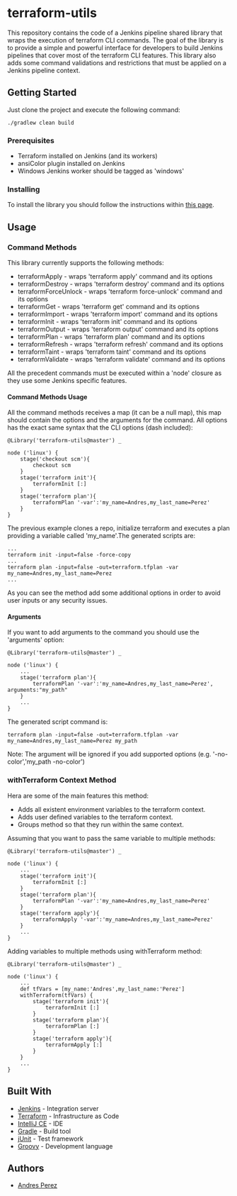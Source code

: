 # terraform-utils
This repository contains the code of a Jenkins pipeline shared library that wraps the execution of terraform CLI commands.
The goal of the library is to provide a simple and powerful interface for developers to build Jenkins pipelines that cover most of the terraform CLI features.
This library also adds some command validations and restrictions that must be applied on a Jenkins pipeline context.

## Getting Started
Just clone the project and execute the following command:

```
./gradlew clean build
```

### Prerequisites
- Terraform installed on Jenkins (and its workers)
- ansiColor plugin installed on Jenkins
- Windows Jenkins worker should be tagged as 'windows'

### Installing
To install the library you should follow the instructions within [this page](https://jenkins.io/doc/book/pipeline/shared-libraries/#using-libraries).

## Usage

### Command Methods
This library currently supports the following methods:

* terraformApply - wraps 'terraform apply' command and its options
* terraformDestroy - wraps 'terraform destroy' command and its options
* terraformForceUnlock - wraps 'terraform force-unlock' command and its options
* terraformGet - wraps 'terraform get' command and its options
* terraformImport - wraps 'terraform import' command and its options
* terraformInit - wraps 'terraform init' command and its options
* terraformOutput - wraps 'terraform output' command and its options
* terraformPlan - wraps 'terraform plan' command and its options
* terraformRefresh - wraps 'terraform refresh' command and its options
* terraformTaint - wraps 'terraform taint' command and its options
* terraformValidate - wraps 'terraform validate' command and its options

All the precedent commands must be executed within a 'node' closure as they use some Jenkins specific features.

#### Command Methods Usage

All the command methods receives a map (it can be a null map), this map should contain the options and the arguments for the command. All options has the exact same syntax that the CLI options (dash included):


```
@Library('terraform-utils@master') _

node ('linux') {
    stage('checkout scm'){
        checkout scm
    }
    stage('terraform init'){
        terraformInit [:]
    }
    stage('terraform plan'){
        terraformPlan '-var':'my_name=Andres,my_last_name=Perez'
    }
}
```

The previous example clones a repo, initialize terraform and executes a plan providing a variable called 'my_name'.The generated scripts are:

```
...
terraform init -input=false -force-copy
...
terraform plan -input=false -out=terraform.tfplan -var my_name=Andres,my_last_name=Perez
...
```

As you can see the method add some additional options in order to avoid user inputs or any security issues.


#### Arguments

If you want to add arguments to the command you should use the 'arguments' option:

```
@Library('terraform-utils@master') _

node ('linux') {
    ...
    stage('terraform plan'){
        terraformPlan '-var':'my_name=Andres,my_last_name=Perez', arguments:"my_path"
    }
    ...
}
```

The generated script command is:

```
terraform plan -input=false -out=terraform.tfplan -var my_name=Andres,my_last_name=Perez my_path
```
Note: The argument will be ignored if you add supported options (e.g. '-no-color','my_path -no-color')

### withTerraform Context Method

Hera are some of the main features this method:

* Adds all existent environment variables to the terraform context.
* Adds user defined variables to the terraform context.
* Groups method so that they run within the same context.

Assuming that you want to pass the same variable to multiple methods:

```
@Library('terraform-utils@master') _

node ('linux') {
    ...
    stage('terraform init'){
        terraformInit [:]
    }
    stage('terraform plan'){
        terraformPlan '-var':'my_name=Andres,my_last_name=Perez'
    }
    stage('terraform apply'){
        terraformApply '-var':'my_name=Andres,my_last_name=Perez'
    }
    ...
}
```

Adding variables to multiple methods using withTerraform method:

```
@Library('terraform-utils@master') _

node ('linux') {
    ...
    def tfVars = [my_name:'Andres',my_last_name:'Perez']
    withTerraform(tfVars) {
        stage('terraform init'){
            terraformInit [:]
        }
        stage('terraform plan'){
            terraformPlan [:]
        }
        stage('terraform apply'){
            terraformApply [:]
        }
    }
    ...
}
```


## Built With

* [Jenkins](https://jenkins.io) - Integration server
* [Terraform](https://www.terraform.io) - Infrastructure as Code
* [IntelliJ CE](https://www.jetbrains.com/idea/) - IDE
* [Gradle](https://gradle.org) - Build tool
* [jUnit](https://junit.org/junit4/) - Test framework
* [Groovy](https://groovy.apache.org/index.html) - Development language

## Authors
* [Andres Perez](https://www.linkedin.com/in/eaperezm/)
